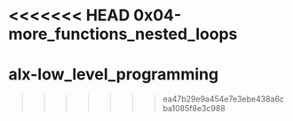 <<<<<<< HEAD
0x04-more_functions_nested_loops
=======
# alx-low_level_programming
>>>>>>> ea47b29e9a454e7e3ebe438a6cba1085f8e3c988
